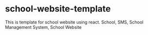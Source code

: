 # school-website-template
This is template for school website using react. School, SMS, School Management System, School Website
